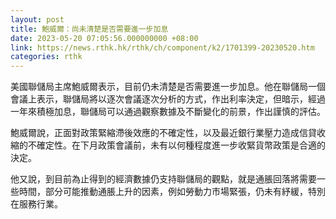 ```yaml
---
layout: post
title: 鮑威爾：尚未清楚是否需要進一步加息
date: 2023-05-20 07:05:56.000000000 +08:00
link: https://news.rthk.hk/rthk/ch/component/k2/1701399-20230520.htm
categories: rthk
---
```


美國聯儲局主席鮑威爾表示，目前仍未清楚是否需要進一步加息。他在聯儲局一個會議上表示，聯儲局將以逐次會議逐次分析的方式，作出利率決定，但暗示，經過一年來積極加息，聯儲局可以通過觀察數據及不斷變化的前景，作出謹慎的評估。

鮑威爾說，正面對政策緊縮滯後效應的不確定性，以及最近銀行業壓力造成信貸收縮的不確定性。在下月政策會議前，未有以何種程度進一步收緊貨幣政策是合適的決定。

他又說，到目前為止得到的經濟數據仍支持聯儲局的觀點，就是通脹回落將需要一些時間，部分可能推動通脹上升的因素，例如勞動力市場緊張，仍未有紓緩，特別在服務行業。
